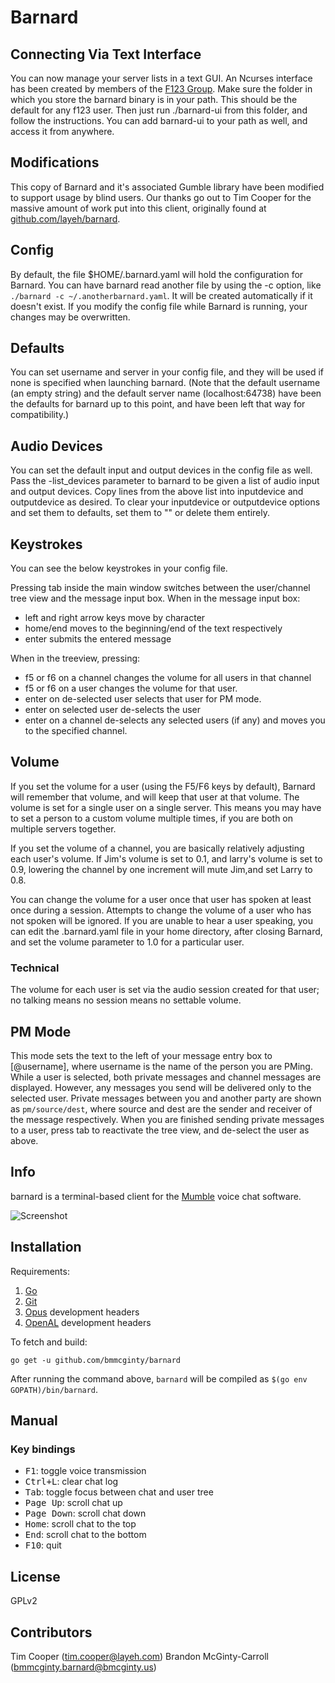 # Barnard

## Connecting Via Text Interface

You can now manage your server lists in a text GUI.
An Ncurses interface has been created by members of the [F123 Group](https://gitlab.com/f123).
Make sure the folder in which you store the barnard binary is in your path. This should be the default for any f123 user.
Then just run ./barnard-ui from this folder, and follow the instructions.
You can add barnard-ui to your path as well, and access it from anywhere.

## Modifications

This copy of Barnard and it's associated Gumble library have been modified to support usage by blind users.
Our thanks go out to Tim Cooper for the massive amount of work put into this client, originally found at [github.com/layeh/barnard](https://github.com/layeh/barnard).

## Config

By default, the file $HOME/.barnard.yaml will hold the configuration for Barnard.
You can have barnard read another file by using the -c option, like `./barnard -c ~/.anotherbarnard.yaml`.
It will be created automatically if it doesn't exist.
If you modify the config file while Barnard is running, your changes may be overwritten.

## Defaults

You can set username and server in your config file, and they will be used if none is specified when launching barnard.
(Note that the default username (an empty string) and the default server name (localhost:64738) have been the defaults for barnard up to this  point, and have been left that way for compatibility.)

## Audio Devices

You can set the default input and output devices in the config file as well.
Pass the -list_devices parameter to barnard to be given a list of audio input and output devices.
Copy lines from the above list into inputdevice and outputdevice as desired.
To clear your inputdevice or outputdevice options and set them to defaults, set them to "" or delete them entirely.

## Keystrokes

You can see the below keystrokes in your config file.

Pressing tab inside the main window switches between the user/channel tree view and the message input box.
When in the message input box:
* left and right arrow keys move by character
* home/end moves to the beginning/end of the text respectively
* enter submits the entered message

When in the treeview, pressing:
* f5 or f6 on a channel changes the volume for all users in that channel
* f5 or f6 on a user changes the volume for that user.
* enter on de-selected user selects that user for PM mode.
* enter on selected user de-selects the user
* enter on a channel de-selects any selected users (if any) and moves you to the specified channel.

## Volume

If you set the volume for a user (using the F5/F6 keys by default), Barnard will remember that volume, and will keep that user at that volume.
The volume is set for a single user on a single server.
This means you may have to set a person to a custom volume multiple times, if you are both on multiple servers together.

If you set the volume of a channel, you are basically relatively adjusting each user's volume.
If Jim's volume is set to 0.1, and larry's volume is set to 0.9, lowering the channel by one increment will mute Jim,and set Larry to 0.8.

You can change the volume for a user once that user has spoken at least once during a session.
Attempts to change the volume of a user who has not spoken will be ignored.
If you are unable to hear a user speaking, you can edit the .barnard.yaml file in your home directory, after closing Barnard, and set the volume parameter to 1.0 for a particular user.

### Technical

The volume for each user is set via the audio session created for that user; no talking means no session means no settable volume.

## PM Mode

This mode sets the text to the left of your message entry box to [@username], where username is the name of the person you are PMing.
While a user is selected, both private messages and channel messages are displayed.
However, any messages you send will be delivered only to the selected user.
Private messages between you and another party are shown as `pm/source/dest`, where source and dest are the sender and receiver of the message respectively.
When you are finished sending private messages to a user, press tab to reactivate the tree view, and de-select the user as above.

## Info

barnard is a terminal-based client for the [Mumble](https://mumble.info) voice
chat software.

![Screenshot](https://i.imgur.com/B8ldT5k.png)

## Installation

Requirements:

1. [Go](https://golang.org/)
2. [Git](https://git-scm.com/)
3. [Opus](https://opus-codec.org/) development headers
4. [OpenAL](http://kcat.strangesoft.net/openal.html) development headers

To fetch and build:

    go get -u github.com/bmmcginty/barnard

After running the command above, `barnard` will be compiled as `$(go env GOPATH)/bin/barnard`.

## Manual

### Key bindings

- <kbd>F1</kbd>: toggle voice transmission
- <kbd>Ctrl+L</kbd>: clear chat log
- <kbd>Tab</kbd>: toggle focus between chat and user tree
- <kbd>Page Up</kbd>: scroll chat up
- <kbd>Page Down</kbd>: scroll chat down
- <kbd>Home</kbd>: scroll chat to the top
- <kbd>End</kbd>: scroll chat to the bottom
- <kbd>F10</kbd>: quit

## License

GPLv2

## Contributors

Tim Cooper (<tim.cooper@layeh.com>)
Brandon McGinty-Carroll (<bmmcginty.barnard@bmcginty.us>)
